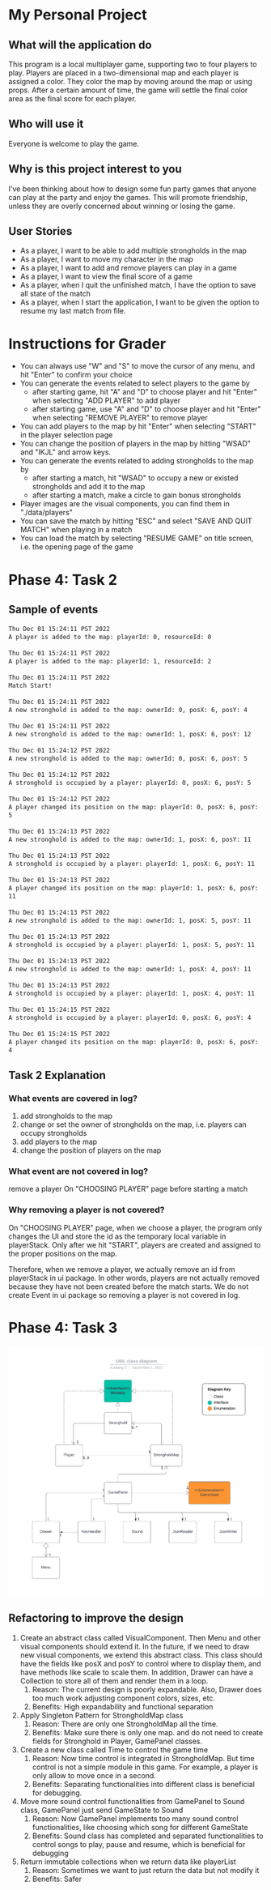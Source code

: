 # My Personal Project

## What will the application do

This program is a local multiplayer game, supporting two to four players to play.
Players are placed in a two-dimensional map and each player is assigned a color. 
They color the map by moving around the map or using props.
After a certain amount of time, the game will settle the final color area as the final score for each player.

## Who will use it

Everyone is welcome to play the game.

## Why is this project interest to you

I've been thinking about how to design some fun party games 
that anyone can play at the party and enjoy the games.
This will promote friendship, unless they are overly concerned about winning or losing the game.

## User Stories

* As a player, I want to be able to add multiple strongholds in the map
* As a player, I want to move my character in the map
* As a player, I want to add and remove players can play in a game
* As a player, I want to view the final score of a game
* As a player, when I quit the unfinished match, I have the option to save all state of the match
* As a player, when I start the application, I want to be given the option to resume my last match from file.

# Instructions for Grader

* You can always use "W" and "S" to move the cursor of any menu, and hit "Enter" to confirm your choice
* You can generate the events related to select players to the game by
  * after starting game, hit "A" and "D" to choose player and hit "Enter" when selecting "ADD PLAYER" to add player
  * after starting game, use "A" and "D" to choose player and hit "Enter" when selecting "REMOVE PLAYER" to remove player
* You can add players to the map by hit "Enter" when selecting "START" in the player selection page
* You can change the position of players in the map by hitting "WSAD" and "IKJL" and arrow keys.
* You can generate the events related to adding strongholds to the map by
  * after starting a match, hit "WSAD" to occupy a new or existed strongholds and add it to the map
  * after starting a match, make a circle to gain bonus strongholds
* Player images are the visual components, you can find them in "./data/players"
* You can save the match by hitting "ESC" and select "SAVE AND QUIT MATCH" when playing in a match
* You can load the match by selecting "RESUME GAME" on title screen, i.e. the opening page of the game

# Phase 4: Task 2

## Sample of events

```
Thu Dec 01 15:24:11 PST 2022
A player is added to the map: playerId: 0, resourceId: 0

Thu Dec 01 15:24:11 PST 2022
A player is added to the map: playerId: 1, resourceId: 2

Thu Dec 01 15:24:11 PST 2022
Match Start!

Thu Dec 01 15:24:11 PST 2022
A new stronghold is added to the map: ownerId: 0, posX: 6, posY: 4

Thu Dec 01 15:24:11 PST 2022
A new stronghold is added to the map: ownerId: 1, posX: 6, posY: 12

Thu Dec 01 15:24:12 PST 2022
A new stronghold is added to the map: ownerId: 0, posX: 6, posY: 5

Thu Dec 01 15:24:12 PST 2022
A stronghold is occupied by a player: playerId: 0, posX: 6, posY: 5

Thu Dec 01 15:24:12 PST 2022
A player changed its position on the map: playerId: 0, posX: 6, posY: 5

Thu Dec 01 15:24:13 PST 2022
A new stronghold is added to the map: ownerId: 1, posX: 6, posY: 11

Thu Dec 01 15:24:13 PST 2022
A stronghold is occupied by a player: playerId: 1, posX: 6, posY: 11

Thu Dec 01 15:24:13 PST 2022
A player changed its position on the map: playerId: 1, posX: 6, posY: 11

Thu Dec 01 15:24:13 PST 2022
A new stronghold is added to the map: ownerId: 1, posX: 5, posY: 11

Thu Dec 01 15:24:13 PST 2022
A stronghold is occupied by a player: playerId: 1, posX: 5, posY: 11

Thu Dec 01 15:24:13 PST 2022
A new stronghold is added to the map: ownerId: 1, posX: 4, posY: 11

Thu Dec 01 15:24:13 PST 2022
A stronghold is occupied by a player: playerId: 1, posX: 4, posY: 11

Thu Dec 01 15:24:15 PST 2022
A stronghold is occupied by a player: playerId: 0, posX: 6, posY: 4

Thu Dec 01 15:24:15 PST 2022
A player changed its position on the map: playerId: 0, posX: 6, posY: 4
```

## Task 2 Explanation

### What events are covered in log?

1. add strongholds to the map
2. change or set the owner of strongholds on the map, i.e. players can occupy strongholds
3. add players to the map
4. change the position of players on the map

### What event are not covered in  log?

remove a player On "CHOOSING PLAYER" page before starting a match

### Why removing a player is not covered?

On "CHOOSING PLAYER" page, when we choose a player, 
the program only changes the UI and store the id as the temporary local variable in playerStack.
Only after we hit "START", players are created and assigned to the proper positions on the map.

Therefore, when we remove a player, we actually remove an id from playerStack in ui package.
In other words, players are not actually removed because they have not been created before the match starts.
We do not create Event in ui package so removing a player is not covered in log.

# Phase 4: Task 3

![UML](UML_Design_Diagram.png)

## Refactoring to improve the design
1. Create an abstract class called VisualComponent. Then Menu and other visual components should extend it.
   In the future, if we need to draw new visual components, we extend this abstract class.
   This class should have the fields like posX and posY to control where to display them, and have methods like scale to scale them.
   In addition, Drawer can have a Collection to store all of them and render them in a loop.
    1. Reason: The current design is poorly expandable. Also, Drawer does too much work adjusting component colors, sizes, etc.
    2. Benefits: High expandability and functional separation
2. Apply Singleton Pattern for StrongholdMap class
   1. Reason: There are only one StrongholdMap all the time.
   2. Benefits: Make sure there is only one map.
   and do not need to create fields for Stronghold in Player, GamePanel classes.
3. Create a new class called Time to control the game time
   1. Reason: Now time control is integrated in StrongholdMap.
   But time control is not a simple module in this game. For example, a player is only allow to move once in a second.
   2. Benefits: Separating functionalities into different class is beneficial for debugging.
4. Move more sound control functionalities from GamePanel to Sound class, GamePanel just send GameState to Sound
   1. Reason: Now GamePanel implements too many sound control functionalities, 
   like choosing which song for different GameState
   2. Benefits: Sound class has completed and separated functionalities to control songs to play, pause and resume, 
   which is beneficial for debugging
5. Return immutable collections when we return data like playerList
   1. Reason: Sometimes we want to just return the data but not modify it
   2. Benefits: Safer